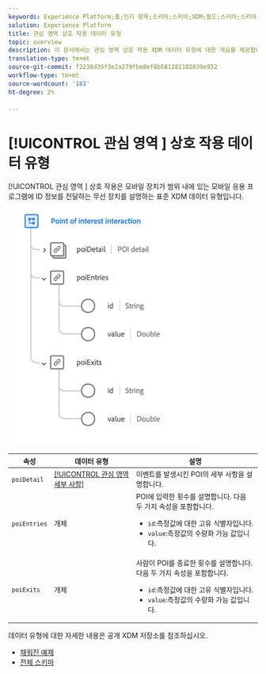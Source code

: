 ```yaml
---
keywords: Experience Platform;홈;인기 항목;스키마;스키마;XDM;필드;스키마;스키마;포이;상호 작용;관심 영역;데이터 유형;데이터 유형;데이터 유형;
solution: Experience Platform
title: 관심 영역 상호 작용 데이터 유형
topic: overview
description: 이 문서에서는 관심 영역 상호 작용 XDM 데이터 유형에 대한 개요를 제공합니다.
translation-type: tm+mt
source-git-commit: f2238d35f3e2a279fbe8ef8b581282102039e932
workflow-type: tm+mt
source-wordcount: '183'
ht-degree: 2%

---
```



# [!UICONTROL 관심 영역 ] 상호 작용 데이터 유형

[!UICONTROL 관심 영역 ] 상호 작용은 모바일 장치가 범위 내에 있는 모바일 응용 프로그램에 ID 정보를 전달하는 무선 장치를 설명하는 표준 XDM 데이터 유형입니다.

<img src="../images/data-types/poi-interaction.png" width="400" /><br />

| 속성 | 데이터 유형 | 설명 |
| --- | --- | --- |
| `poiDetail` | [[!UICONTROL 관심 영역 세부 사항]](./poi-details.md) | 이벤트를 발생시킨 POI의 세부 사항을 설명합니다. |
| `poiEntries` | 개체 | POI에 입력한 횟수를 설명합니다. 다음 두 가지 속성을 포함합니다. <ul><li>`id`:측정값에 대한 고유 식별자입니다.</li><li>`value`:측정값의 수량화 가능 값입니다.</li></ul> |
| `poiExits` | 개체 | 사람이 POI를 종료한 횟수를 설명합니다. 다음 두 가지 속성을 포함합니다. <ul><li>`id`:측정값에 대한 고유 식별자입니다.</li><li>`value`:측정값의 수량화 가능 값입니다.</li></ul> |

데이터 유형에 대한 자세한 내용은 공개 XDM 저장소를 참조하십시오.

* [채워진 예제](https://github.com/adobe/xdm/blob/master/components/datatypes/poi-interaction.example.1.json)
* [전체 스키마](https://github.com/adobe/xdm/blob/master/components/datatypes/poi-interaction.schema.json)
